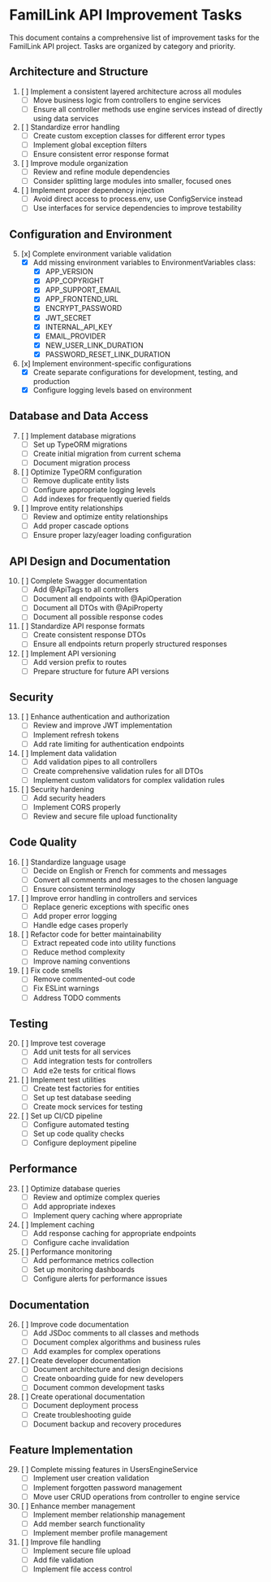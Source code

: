 # FamilLink API Improvement Tasks

This document contains a comprehensive list of improvement tasks for the FamilLink API project. Tasks are organized by category and priority.

## Architecture and Structure

1. [ ] Implement a consistent layered architecture across all modules
   - [ ] Move business logic from controllers to engine services
   - [ ] Ensure all controller methods use engine services instead of directly using data services

2. [ ] Standardize error handling
   - [ ] Create custom exception classes for different error types
   - [ ] Implement global exception filters
   - [ ] Ensure consistent error response format

3. [ ] Improve module organization
   - [ ] Review and refine module dependencies
   - [ ] Consider splitting large modules into smaller, focused ones

4. [ ] Implement proper dependency injection
   - [ ] Avoid direct access to process.env, use ConfigService instead
   - [ ] Use interfaces for service dependencies to improve testability

## Configuration and Environment

5. [x] Complete environment variable validation
   - [x] Add missing environment variables to EnvironmentVariables class:
     - [x] APP_VERSION
     - [x] APP_COPYRIGHT
     - [x] APP_SUPPORT_EMAIL
     - [x] APP_FRONTEND_URL
     - [x] ENCRYPT_PASSWORD
     - [x] JWT_SECRET
     - [x] INTERNAL_API_KEY
     - [x] EMAIL_PROVIDER
     - [x] NEW_USER_LINK_DURATION
     - [x] PASSWORD_RESET_LINK_DURATION

6. [x] Implement environment-specific configurations
   - [x] Create separate configurations for development, testing, and production
   - [x] Configure logging levels based on environment

## Database and Data Access

7. [ ] Implement database migrations
   - [ ] Set up TypeORM migrations
   - [ ] Create initial migration from current schema
   - [ ] Document migration process

8. [ ] Optimize TypeORM configuration
   - [ ] Remove duplicate entity lists
   - [ ] Configure appropriate logging levels
   - [ ] Add indexes for frequently queried fields

9. [ ] Improve entity relationships
   - [ ] Review and optimize entity relationships
   - [ ] Add proper cascade options
   - [ ] Ensure proper lazy/eager loading configuration

## API Design and Documentation

10. [ ] Complete Swagger documentation
    - [ ] Add @ApiTags to all controllers
    - [ ] Document all endpoints with @ApiOperation
    - [ ] Document all DTOs with @ApiProperty
    - [ ] Document all possible response codes

11. [ ] Standardize API response formats
    - [ ] Create consistent response DTOs
    - [ ] Ensure all endpoints return properly structured responses

12. [ ] Implement API versioning
    - [ ] Add version prefix to routes
    - [ ] Prepare structure for future API versions

## Security

13. [ ] Enhance authentication and authorization
    - [ ] Review and improve JWT implementation
    - [ ] Implement refresh tokens
    - [ ] Add rate limiting for authentication endpoints

14. [ ] Implement data validation
    - [ ] Add validation pipes to all controllers
    - [ ] Create comprehensive validation rules for all DTOs
    - [ ] Implement custom validators for complex validation rules

15. [ ] Security hardening
    - [ ] Add security headers
    - [ ] Implement CORS properly
    - [ ] Review and secure file upload functionality

## Code Quality

16. [ ] Standardize language usage
    - [ ] Decide on English or French for comments and messages
    - [ ] Convert all comments and messages to the chosen language
    - [ ] Ensure consistent terminology

17. [ ] Improve error handling in controllers and services
    - [ ] Replace generic exceptions with specific ones
    - [ ] Add proper error logging
    - [ ] Handle edge cases properly

18. [ ] Refactor code for better maintainability
    - [ ] Extract repeated code into utility functions
    - [ ] Reduce method complexity
    - [ ] Improve naming conventions

19. [ ] Fix code smells
    - [ ] Remove commented-out code
    - [ ] Fix ESLint warnings
    - [ ] Address TODO comments

## Testing

20. [ ] Improve test coverage
    - [ ] Add unit tests for all services
    - [ ] Add integration tests for controllers
    - [ ] Add e2e tests for critical flows

21. [ ] Implement test utilities
    - [ ] Create test factories for entities
    - [ ] Set up test database seeding
    - [ ] Create mock services for testing

22. [ ] Set up CI/CD pipeline
    - [ ] Configure automated testing
    - [ ] Set up code quality checks
    - [ ] Configure deployment pipeline

## Performance

23. [ ] Optimize database queries
    - [ ] Review and optimize complex queries
    - [ ] Add appropriate indexes
    - [ ] Implement query caching where appropriate

24. [ ] Implement caching
    - [ ] Add response caching for appropriate endpoints
    - [ ] Configure cache invalidation

25. [ ] Performance monitoring
    - [ ] Add performance metrics collection
    - [ ] Set up monitoring dashboards
    - [ ] Configure alerts for performance issues

## Documentation

26. [ ] Improve code documentation
    - [ ] Add JSDoc comments to all classes and methods
    - [ ] Document complex algorithms and business rules
    - [ ] Add examples for complex operations

27. [ ] Create developer documentation
    - [ ] Document architecture and design decisions
    - [ ] Create onboarding guide for new developers
    - [ ] Document common development tasks

28. [ ] Create operational documentation
    - [ ] Document deployment process
    - [ ] Create troubleshooting guide
    - [ ] Document backup and recovery procedures

## Feature Implementation

29. [ ] Complete missing features in UsersEngineService
    - [ ] Implement user creation validation
    - [ ] Implement forgotten password management
    - [ ] Move user CRUD operations from controller to engine service

30. [ ] Enhance member management
    - [ ] Implement member relationship management
    - [ ] Add member search functionality
    - [ ] Implement member profile management

31. [ ] Improve file handling
    - [ ] Implement secure file upload
    - [ ] Add file validation
    - [ ] Implement file access control
